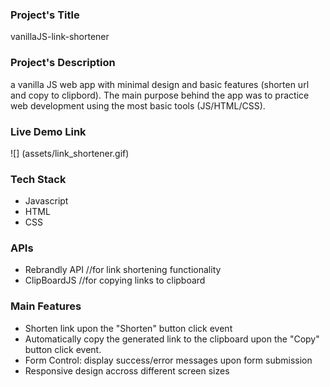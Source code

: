 ### Project's Title
vanillaJS-link-shortener

### Project's Description
a vanilla JS web app with minimal design and basic features (shorten url and copy to clipbord). The main purpose behind the app was to practice web development using the most basic tools (JS/HTML/CSS).


### Live Demo Link

![] (assets/link_shortener.gif)


### Tech Stack
- Javascript
- HTML
- CSS


### APIs
- Rebrandly API //for link shortening functionality
- ClipBoardJS //for copying links to clipboard

### Main Features
- Shorten link upon the "Shorten" button click event 
- Automatically copy the generated link to the clipboard upon the "Copy" button click event.
- Form Control: display success/error messages upon form submission
- Responsive design accross different screen sizes
